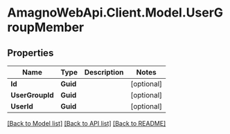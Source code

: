 
# AmagnoWebApi.Client.Model.UserGroupMember

## Properties

Name | Type | Description | Notes
------------ | ------------- | ------------- | -------------
**Id** | **Guid** |  | [optional] 
**UserGroupId** | **Guid** |  | [optional] 
**UserId** | **Guid** |  | [optional] 

[[Back to Model list]](../README.md#documentation-for-models)
[[Back to API list]](../README.md#documentation-for-api-endpoints)
[[Back to README]](../README.md)

